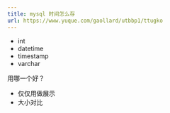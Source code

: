 ```yaml
---
title: mysql 时间怎么存
url: https://www.yuque.com/gaollard/utbbp1/ttugko
---
```


- int
- datetime
- timestamp
- varchar

用哪一个好？

- 仅仅用做展示
- 大小对比
